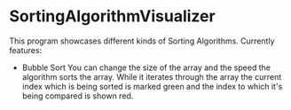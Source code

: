 # SortingAlgorithmVisualizer
This program showcases different kinds of Sorting Algorithms.
Currently features:
- Bubble Sort
You can change the size of the array and the speed the algorithm sorts the array.
While it iterates through the array the current index which is being sorted is marked green and the index to which it's being compared is shown red.
